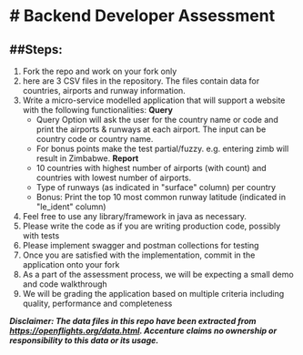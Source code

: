 

# # Backend Developer Assessment
## ##Steps:
1. Fork the repo and work on your fork only
2. here are 3 CSV files in the repository. The files contain data for countries, airports and runway information.
3. Write a micro-service modelled application that will support a website with the following functionalities:
   **Query**
    - Query Option will ask the user for the country name or code and print the airports & runways at each airport. The input can be country code or country name.
    - For bonus points make the test partial/fuzzy. e.g. entering zimb will result in Zimbabwe.
    **Report**
    - 10 countries with highest number of airports (with count) and countries  with lowest number of airports.
    - Type of runways (as indicated in "surface" column) per country
    - Bonus: Print the top 10 most common runway latitude (indicated in "le_ident" column)
4. Feel free to use any library/framework in java as necessary.
5. Please write the code as if you are writing production code, possibly with tests
6. Please implement swagger and postman collections for testing
7. Once you are satisfied with the implementation, commit in the application onto your fork
8. As a part of the assessment process, we will be expecting a small demo and code walkthrough
9. We will be grading the application based on multiple criteria including quality, performance and completeness

**_Disclaimer: The data files in this repo have been extracted from https://openflights.org/data.html. Accenture claims no ownership or responsibility to this data or its usage._**
